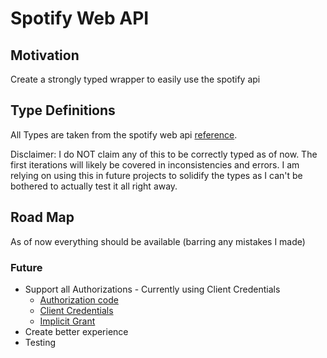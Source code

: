 # Spotify Web API

## Motivation

Create a strongly typed wrapper to easily use the spotify api

## Type Definitions

All Types are taken from the spotify web api [reference](https://developer.spotify.com/documentation/web-api/reference/#/).

Disclaimer: I do NOT claim any of this to be correctly typed as of now. The first iterations will likely be covered in inconsistencies and errors. I am relying on using this in future projects to solidify the types as I can't be bothered to actually test it all right away.

## Road Map

As of now everything should be available (barring any mistakes I made)

### Future

- Support all Authorizations - Currently using Client Credentials
  - [Authorization code](https://developer.spotify.com/documentation/general/guides/authorization/code-flow/)
  - [Client Credentials](https://developer.spotify.com/documentation/general/guides/authorization/client-credentials/)
  - [Implicit Grant](https://developer.spotify.com/documentation/general/guides/authorization/implicit-grant/)
- Create better experience
- Testing
